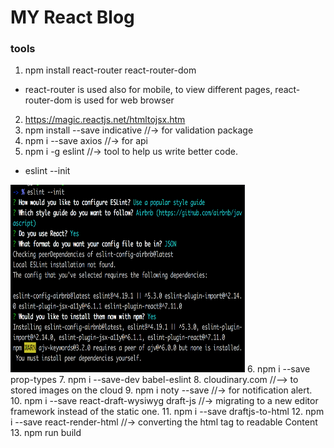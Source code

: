 # MY React Blog

### tools
1. npm install react-router react-router-dom
* react-router is used also for mobile, to view different pages, react-router-dom is used for web browser
2. https://magic.reactjs.net/htmltojsx.htm
3. npm install --save indicative //-> for validation package
4. npm i --save axios //-> for api
5. npm i -g eslint //-> tool to help us write better code.
* eslint --init
<img src='./public/eslint.png' height='300px' width='375px' alt='eslint steps' />
6. npm i --save prop-types
7. npm i --save-dev babel-eslint
8. cloudinary.com //--> to stored images on the cloud
9. npm i noty --save //-> for notification alert.
10. npm i --save react-draft-wysiwyg draft-js //-> migrating to a new editor framework instead of the static one.
11. npm i --save draftjs-to-html
12. npm i --save react-render-html //-> converting the html tag to readable Content
13. npm run build
